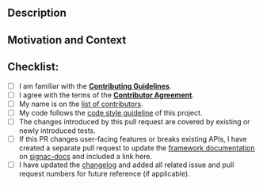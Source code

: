 <!-- Provide a general summary of your changes in the Title above -->


## Description
<!-- Describe your changes in detail. -->
<!-- Please indicate if this change breaks or may break existing functionality, so we can mark it as 'breaking'. -->


## Motivation and Context
<!-- Why is this change required? What problem does it solve? -->
<!-- If it fixes an open issue, please link to the issue here. -->


## Checklist:
<!-- Please select all items that apply either now or after creating the pull request. -->
<!-- If you are unsure about any of these items, do not hesitate to ask! -->
- [ ] I am familiar with the [**Contributing Guidelines**](https://github.com/glotzerlab/signac/blob/master/CONTRIBUTING.md).
- [ ] I agree with the terms of the [**Contributor Agreement**](https://github.com/glotzerlab/signac/blob/master/ContributorAgreement.md).
- [ ] My name is on the [list of contributors](https://github.com/glotzerlab/signac/blob/master/contributors.yaml).
- [ ] My code follows the [code style guideline](https://github.com/glotzerlab/signac/blob/master/CONTRIBUTING.md#code-style) of this project.
- [ ] The changes introduced by this pull request are covered by existing or newly introduced tests.
- [ ] If this PR changes user-facing features or breaks existing APIs, I have created a separate pull request to update the [framework documentation](https://docs.signac.io/) on [signac-docs](https://github.com/glotzerlab/signac-docs) and included a link here.
- [ ] I have updated the [changelog](https://github.com/glotzerlab/signac/blob/master/changelog.txt) and added all related issue and pull request numbers for future reference (if applicable).
